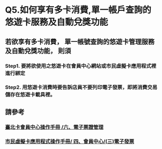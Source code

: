 # Q5.如何享有多卡消費,單一帳戶查詢的悠遊卡服務及自動兌獎功能

## 若欲享有多卡消費， 單一帳號查詢的悠遊卡管理服務及自動兌獎功能， 則須

### Step1. 要將欲使用之悠遊卡在會員中心網站或市民虛擬卡應用程式裡進行綁定

### Step2. 用悠遊卡消費時要告訴店員不要列印電子發票，即將消費交易儲存在悠遊卡載具裡。

## 請參考  [ ](https://jrsysangela.gitbooks.io/taipeicard30/content/chapter2/516d-dian-zi-piao-zheng-guan-li/4e0029-you-you-qia-guan-li.html)

### [臺北卡會員中心操作手冊 /六、**電子票證管理**](https://jrsysangela.gitbooks.io/taipeicard30/content/chapter2/516d-dian-zi-piao-zheng-guan-li/4e0029-you-you-qia-guan-li.html)

### [市民虛擬卡應用程式操作手冊/ 四、會員中心/\(三\)電子發票](https://jrsysangela.gitbooks.io/taipeicard30app/content/chapter2/56db-peng-you/4e0929-xia-zai-vcard.html)

